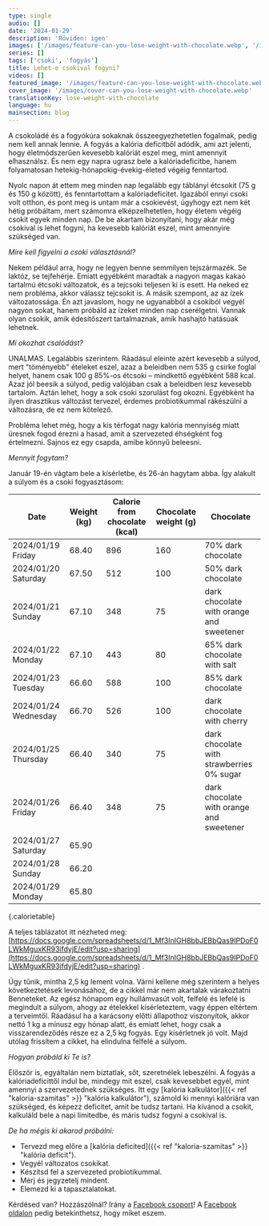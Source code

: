 ```yaml
---
type: single
audio: []
date: '2024-01-29'
description: 'Röviden: igen'
images: ['/images/feature-can-you-lose-weight-with-chocolate.webp', '/images/cover-can-you-lose-weight-with-chocolate.webp']
series: []
tags: ['csoki', 'fogyás']
title: Lehet-e csokival fogyni?
videos: []
featured_image: '/images/feature-can-you-lose-weight-with-chocolate.webp'
cover_image: '/images/cover-can-you-lose-weight-with-chocolate.webp'
translationKey: lose-weight-with-chocolate
language: hu
mainsection: blog
---
```

A csokoládé és a fogyókúra sokaknak összeegyezhetetlen fogalmak, pedig nem kell annak lennie. A fogyás a kalória deficitből adódik, ami azt jelenti, hogy életmódszerűen kevesebb kalóriát eszel meg, mint amennyit elhasználsz. És nem egy napra ugrasz bele a kalóriadeficitbe, hanem folyamatosan hetekig-hónapokig-évekig-életed végéig fenntartod.

Nyolc napon át ettem meg minden nap legalább egy táblányi étcsokit (75 g és 150 g között), és fenntartottam a kalóriadeficitet. Igazából ennyi csoki volt otthon, és pont meg is untam már a csokievést, úgyhogy ezt nem két hétig próbáltam, mert számomra elképzelhetetlen, hogy életem végéig csokit egyek minden nap. De be akartam bizonyítani, hogy akár még csokival is lehet fogyni, ha kevesebb kalóriát eszel, mint amennyire szükséged van.

*Mire kell figyelni a csoki választásnál?*

Nekem például arra, hogy ne legyen benne semmilyen tejszármazék. Se laktóz, se tejfehérje. Emiatt egyébként maradtak a nagyon magas kakaó tartalmú étcsoki változatok, és a tejcsoki teljesen ki is esett. Ha neked ez nem probléma, akkor válassz tejcsokit is. A másik szempont, az az ízek változatossága. Én azt javaslom, hogy ne ugyanabból a csokiból vegyél nagyon sokat, hanem próbáld az ízeket minden nap cserélgetni. Vannak olyan csokik, amik édesítőszert tartalmaznak, amik hashajtó hatásúak lehetnek.

*Mi okozhat csalódást?*

UNALMAS. Legalábbis szerintem. Ráadásul eleinte azért kevesebb a súlyod, mert "töményebb" ételeket eszel, azaz a beleidben nem 535 g csirke foglal helyet, hanem csak 100 g 85%-os étcsoki – mindkettő egyébként 588 kcal. Azaz jól beesik a súlyod, pedig valójában csak a beleidben lesz kevesebb tartalom. Aztán lehet, hogy a sok csoki szorulást fog okozni. Egyébként ha ilyen drasztikus változást tervezel, érdemes probiotikummal rákészülni a változásra, de ez nem kötelező.

Probléma lehet még, hogy a kis térfogat nagy kalória mennyiség miatt üresnek fogod érezni a hasad, amit a szervezeted éhségként fog értelmezni. Sajnos ez egy csapda, amibe könnyű beleesni.

*Mennyit fogytam?*

Január 19-én vágtam bele a kísérletbe, és 26-án hagytam abba. Így alakult a súlyom és a csoki fogyasztásom:

| Date                 | Weight (kg) | Calorie from chocolate (kcal) | Chocolate weight (g) | Chocolate                                 |
| -------------------- | ----------- | ----------------------------- | -------------------- | ----------------------------------------- |
| 2024/01/19 Friday    | 68.40       | 896                           | 160                  | 70% dark chocolate                        |
| 2024/01/20 Saturday  | 67.50       | 512                           | 100                  | 50% dark chocolate                        |
| 2024/01/21 Sunday    | 67.10       | 348                           | 75                   | dark chocolate with orange and sweetener  |
| 2024/01/22 Monday    | 67.10       | 443                           | 80                   | 65% dark chocolate with salt              |
| 2024/01/23 Tuesday   | 66.60       | 588                           | 100                  | 85% dark chocolate                        |
| 2024/01/24 Wednesday | 66.70       | 526                           | 100                  | dark chocolate with cherry                |
| 2024/01/25 Thursday  | 66.40       | 340                           | 75                   | dark chocolate with strawberries 0% sugar |
| 2024/01/26 Friday    | 66.40       | 348                           | 75                   | dark chocolate with orange and sweetener  |
| 2024/01/27 Saturday  | 65.90       |                               |                      |                                           |
| 2024/01/28 Sunday    | 66.20       |                               |                      |                                           |
| 2024/01/29 Monday    | 65.80       |                               |                      |                                           |
{.calorietable}

A teljes táblázatot itt nézheted meg: [https://docs.google.com/spreadsheets/d/1_Mf3InIGH8bbJEBbQas9IPDoF0LWkMguxKR93ifdyjE/edit?usp=sharing](https://docs.google.com/spreadsheets/d/1_Mf3InIGH8bbJEBbQas9IPDoF0LWkMguxKR93ifdyjE/edit?usp=sharing) .

Úgy tűnik, mintha 2,5 kg lement volna. Várni kellene még szerintem a helyes következtetések levonásához, de a cikkel már nem akartalak várakoztatni Benneteket. Az egész hónapom egy hullámvasút volt, felfelé és lefelé is megindult a súlyom, ahogy az ételekkel kísérleteztem, vagy éppen eltértem a terveimtől. Ráadásul ha a karácsony előtti állapothoz viszonyítok, akkor nettó 1 kg a mínusz egy hónap alatt, és emiatt lehet, hogy csak a visszarendeződés része ez a 2,5 kg fogyás. Egy kísérletnek jó volt. Majd utólag frissítem a cikket, ha elindulna felfelé a súlyom.

*Hogyan próbáld ki Te is?*

Először is, egyáltalán nem biztatlak, sőt, szeretnélek lebeszélni. A fogyás a kalóriadeficittől indul be, mindegy mit eszel, csak kevesebbet egyél, mint amennyi a szervezetednek szükséges. Itt egy [kalória kalkulátor]({{< ref "kaloria-szamitas" >}} "kalória kalkulátor"), számold ki mennyi kalóriára van szükséged, és képezz deficitet, amit be tudsz tartani. Ha kívánod a csokit, kalkuláld bele a napi limitedbe, és máris tudsz fogyni a csokival is.

*De ha mégis ki akarod próbálni:*

* Tervezd meg előre a [kalória deficited]({{< ref "kaloria-szamitas" >}} "kalória deficit").
* Vegyél változatos csokikat.
* Készítsd fel a szervezeted probiotikummal.
* Mérj és jegyzetelj mindent.
* Elemezd ki a tapasztalatokat.

Kérdésed van? Hozzászólnál? Irány a [Facebook csoport](https://www.facebook.com/groups/1098348161611343 "Facebook csoport")! A [Facebook oldalon](https://www.facebook.com/simple.rules.for.losing.weight "Facebook oldal") pedig betekinthetsz, hogy miket eszem.




